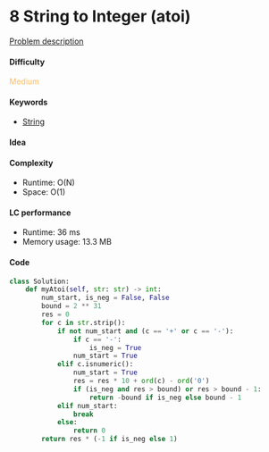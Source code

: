 8 String to Integer (atoi) 
=======================
[Problem description](https://leetcode.com/problems/string-to-integer-atoi)

#### Difficulty
<span style="color:#FABC60">Medium</span>

#### Keywords
- [String](../categories/strings.md)

#### Idea


#### Complexity
- Runtime: O(N)
- Space: O(1)

#### LC performance
- Runtime: 36 ms
- Memory usage: 13.3 MB

#### Code
```python
class Solution:
    def myAtoi(self, str: str) -> int:
        num_start, is_neg = False, False
        bound = 2 ** 31
        res = 0
        for c in str.strip():
            if not num_start and (c == '+' or c == '-'):
                if c == '-':
                    is_neg = True
                num_start = True
            elif c.isnumeric():
                num_start = True
                res = res * 10 + ord(c) - ord('0')
                if (is_neg and res > bound) or res > bound - 1:
                    return -bound if is_neg else bound - 1
            elif num_start:
                break
            else:
                return 0
        return res * (-1 if is_neg else 1)
```